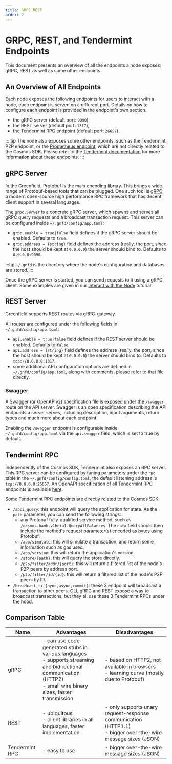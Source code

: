 ```yaml
---
title: GRPC REST
order: 2
---
```


# GRPC, REST, and Tendermint Endpoints

This document presents an overview of all the endpoints a node exposes: gRPC, REST as well as some other endpoints.

## An Overview of All Endpoints

Each node exposes the following endpoints for users to interact with a node, each endpoint is served on a different port. 
Details on how to configure each endpoint is provided in the endpoint's own section.

* the gRPC server (default port: `9090`),
* the REST server (default port: `1317`),
* the Tendermint RPC endpoint (default port: `26657`).

::: tip
The node also exposes some other endpoints, such as the Tendermint P2P endpoint, or the 
[Prometheus endpoint](https://docs.tendermint.com/master/nodes/metrics.html#metrics), 
which are not directly related to the Cosmos SDK. Please refer to the 
[Tendermint documentation](https://docs.tendermint.com/master/tendermint-core/using-tendermint.html#configuration) 
for more information about these endpoints.
:::

## gRPC Server

In the Greenfield, Protobuf is the main encoding library. This brings a wide range of Protobuf-based tools that can be 
plugged. One such tool is [gRPC](https://grpc.io), a modern open-source high performance RPC framework that has 
decent client support in several languages.

The `grpc.Server` is a concrete gRPC server, which spawns and serves all gRPC query requests and a broadcast transaction 
request. This server can be configured inside `~/.gnfd/config/app.toml`:

* `grpc.enable = true|false` field defines if the gRPC server should be enabled. Defaults to `true`.
* `grpc.address = {string}` field defines the address (really, the port, since the host should be kept at `0.0.0.0`) 
the server should bind to. Defaults to `0.0.0.0:9090`.

:::tip
`~/.gnfd` is the directory where the node's configuration and databases are stored.
:::

Once the gRPC server is started, you can send requests to it using a gRPC client. Some examples are given in our 
[Interact with the Node](../06.run-node/interact-node.md#using-grpc) tutorial.

## REST Server

Greenfield supports REST routes via gRPC-gateway.

All routes are configured under the following fields in `~/.gnfd/config/app.toml`:

* `api.enable = true|false` field defines if the REST server should be enabled. Defaults to `false`.
* `api.address = {string}` field defines the address (really, the port, since the host should be kept at `0.0.0.0`) the 
server should bind to. Defaults to `tcp://0.0.0.0:1317`.
* some additional API configuration options are defined in `~/.gnfd/config/app.toml`, along with comments, 
please refer to that file directly.

### Swagger

A [Swagger](https://swagger.io/) (or OpenAPIv2) specification file is exposed under the `/swagger` route on the API server. 
Swagger is an open specification describing the API endpoints a server serves, including description, input arguments, 
return types and much more about each endpoint.

Enabling the `/swagger` endpoint is configurable inside `~/.gnfd/config/app.toml` via the `api.swagger` field, which is set to true by default.


## Tendermint RPC

Independently of the Cosmos SDK, Tendermint also exposes an RPC server. This RPC server can be configured by tuning 
parameters under the `rpc` table in the `~/.gnfd/config/config.toml`, the default listening address is `tcp://0.0.0.0:26657`. 
An OpenAPI specification of all Tendermint RPC endpoints is available [here](https://docs.tendermint.com/master/rpc/).

Some Tendermint RPC endpoints are directly related to the Cosmos SDK:

* `/abci_query`: this endpoint will query the application for state. As the `path` parameter, you can send the following strings:
    * any Protobuf fully-qualified service method, such as `/cosmos.bank.v1beta1.QueryAllBalances`. The `data` field should then include the method's request parameter(s) encoded as bytes using Protobuf.
    * `/app/simulate`: this will simulate a transaction, and return some information such as gas used.
    * `/app/version`: this will return the application's version.
    * `/store/{path}`: this will query the store directly.
    * `/p2p/filter/addr/{port}`: this will return a filtered list of the node's P2P peers by address port.
    * `/p2p/filter/id/{id}`: this will return a filtered list of the node's P2P peers by ID.
* `/broadcast_tx_{aync,async,commit}`: these 3 endpoint will broadcast a transaction to other peers. CLI, gRPC and REST expose a way to broadcast transactions, but they all use these 3 Tendermint RPCs under the hood.

## Comparison Table

| Name           | Advantages                                                                                                                                                            | Disadvantages                                                                                                 |
|----------------|-----------------------------------------------------------------------------------------------------------------------------------------------------------------------|---------------------------------------------------------------------------------------------------------------|
| gRPC           | - can use code-generated stubs in various languages<br>- supports streaming and bidirectional communication (HTTP2)<br>- small wire binary sizes, faster transmission | - based on HTTP2, not available in browsers<br>- learning curve (mostly due to Protobuf)                      |
| REST           | - ubiquitous<br>- client libraries in all languages, faster implementation<br>                                                                                        | - only supports unary request-response communication (HTTP1.1)<br>- bigger over-the-wire message sizes (JSON) |
| Tendermint RPC | - easy to use                                                                                                                                                         | - bigger over-the-wire message sizes (JSON)                                                                   |

